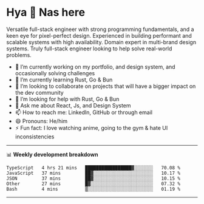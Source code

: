 # Hya 👋 Nas here

Versatile full-stack engineer with strong programming fundamentals, and a keen eye for pixel-perfect design. Experienced in building performant and scalable systems with high availability. Domain expert in multi-brand design systems. Truly full-stack engineer looking to help solve real-world problems.

- 🔭 I’m currently working on my portfolio, and design system, and occasionally solving challenges
- 🌱 I’m currently learning Rust, Go & Bun
- 👯 I’m looking to collaborate on projects that will have a bigger impact on the dev community
- 🤔 I’m looking for help with Rust, Go & Bun
- 💬 Ask me about React, Js, and Design System
- 📫 How to reach me: LinkedIn, GitHub or through email
- 😄 Pronouns: He/him
- ⚡ Fun fact: I love watching anime, going to the gym & hate UI inconsistencies

-------
📊 **Weekly development breakdown**
<!--START_SECTION:waka-->

```text
TypeScript   4 hrs 21 mins   █████████████████▓░░░░░░░   70.08 %
JavaScript   37 mins         ██▓░░░░░░░░░░░░░░░░░░░░░░   10.17 %
JSON         37 mins         ██▓░░░░░░░░░░░░░░░░░░░░░░   10.15 %
Other        27 mins         █▓░░░░░░░░░░░░░░░░░░░░░░░   07.32 %
Bash         4 mins          ▒░░░░░░░░░░░░░░░░░░░░░░░░   01.19 %
```

<!--END_SECTION:waka-->
-------
